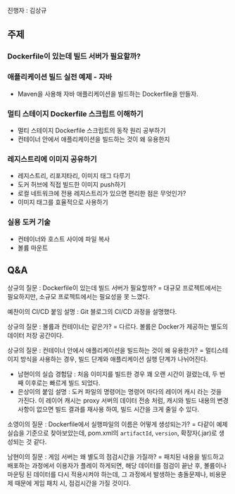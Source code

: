 진행자 : 김상규

## 주제

### Dockerfile이 있는데 빌드 서버가 필요할까?

### 애플리케이션 빌드 실전 예제 - 자바
- Maven을 사용해 자바 애플리케이션을 빌드하는 Dockerfile을 만들자. 

### 멀티 스테이지 Dockerfile 스크립트 이해하기
- 멀티 스테이지 Dockerfile 스크립트의 동작 원리 공부하기
- 컨테이너 안에서 애플리케이션을 빌드하는 것이 왜 유용한지

### 레지스트리에 이미지 공유하기
- 레지스트리, 리포지타리, 이미지 태그 다루기
- 도커 허브에 직접 빌드한 이미지 push하기
- 로컬 네트워크에 전용 레지스트리가 있으면 편리한 점은 무엇인가?
- 이미지 태그를 효율적으로 사용하기

### 실용 도커 기술
- 컨테이너와 호스트 사이에 파일 복사
- 볼륨 마운트

## Q&A

상규의 질문
: Dockerfile이 있는데 빌드 서버가 필요할까?
\= 대규모 프로젝트에서는 필요하지만, 소규모 프로젝트에서는 필요성을 못 느꼈다.

예찬이의 CI/CD 붙임 설명
: Git 블로그의 CI/CD 과정을 설명했다.

상규의 질문
: 볼륨과 컨테이너는 같은가?
\= 다르다. 볼륨은 Docker가 제공하는 별도의 데이터 저장 공간이다.

상규의 질문
: 컨테이너 안에서 애플리케이션을 빌드하는 것이 왜 유용한가?
\= 멀티스테이지 방식을 사용하는 경우, 빌드 단계와 애플리케이션 실행 단계가 나뉘어진다.
 - 남현이의 실습 경험담 : 처음 이미지를 빌드한 경우 꽤 오랜 시간이 걸렸는데, 두 번째 이후로는 빠르게 빌드 되었다.
 - 은상이의 붙임 설명 : 도커 파일의 명령어는 명령어 마다의 레이어 캐시 라는 것을 가진다. 이 레이어 캐시는 proxy 서버의 데이터 전송 처럼, 캐시와 빌드 내용의 변경사항이 없으면 빌드 결과를 재사용 하여, 빌드 시간을 크게 줄일 수 있다.

소영이의 질문
: Dockerfile에서 실행파일의 이름은 어떻게 생성되는가?
\= 다같이 예제 실습을 기준으로 찾아보았는데, pom.xml의 `artifactId`, `version`, 확장자(.jar)로 생성되는 것 같다.

남현이의 질문
: 게임 서버는 왜 별도의 점검시간을 가질까?
\= 패치된 내용을 빌드하고 배포하는 과정에서 이용자가 플레이 하게되면, 해당 데이터를 점검이 끝난 후, 볼륨이나 마운팅 된 데이터를 다시 적용시켜야 하는데, 그 과정에서 발생하는 충돌문제나, 비용문제 때문에 게임 패치 시, 점검시간을 가질 것이다.


